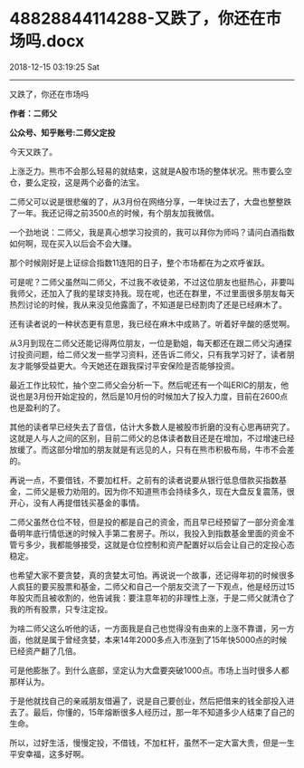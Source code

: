 # 48828844114288-又跌了，你还在市场吗.docx

2018-12-15 03:19:25 Sat

----

又跌了，你还在市场吗

__作者：二师父__

__公众号、知乎账号:二师父定投__

今天又跌了。

上涨乏力。熊市不会那么轻易的就结束，这就是A股市场的整体状况。熊市要么空仓，要么定投，这是两个必备的法宝。

二师父可以说是很悲催的了，从3月份在网络分享，一年快过去了，大盘也整整跌了一年。我还记得之前3500点的时候，有个朋友加我微信。

一个劲地说：二师父，我是真心想学习投资的，我可以拜你为师吗？请问白酒指数如何啊，现在买入以后会不会大赚。

那个时候刚好是上证综合指数11连阳的日子，整个市场都在为之欢呼雀跃。

可是呢？二师父虽然叫二师父，不过我不收徒弟，不过这位朋友也挺热心，非要叫我师父，还加入了我的星球支持我。现在呢，也还在群里，不过里面很多朋友每天热烈讨论的时候，我从来没见他露面了，不知道是已经割肉了还是已经麻木了。

还有读者说的一种状态更有意思，我已经在麻木中成熟了。听着好辛酸的感觉啊。

从3月到现在二师父还能记得两位朋友，一位是勤姐，每天都还在跟二师父沟通探讨投资问题，给二师父发一些学习资料，还告诉二师父，只有我学习好了，读者朋友才能够受益更大。今天她还在跟我探讨平安保险是否能够投资。

最近工作比较忙，抽个空二师父会分析一下。然后呢还有一个叫ERIC的朋友，他说也是3月份开始定投的，然后是10月份的时候加大了投入力度，目前在2600点也是盈利的了。

其他的读者早已经失去了音信，估计大多数人是被股市折磨的没有心思再研究了。这就是人与人之间的区别，目前二师父的总体读者数目还是在增加，不过增速已经放缓了。而这部分增加的朋友就是有远见的人，只有在熊市积极布局，牛市不会差的。

再说一点，不要借钱，不要加杠杆。之前有的读者说要从银行低息借款买指数基金，二师父是极力劝阻的。因为你不知道熊市会持续多久，现在大盘反复震荡，很开心，没有人再提借钱买基金的事情。

二师父虽然仓位不轻，但是投的都是自己的资金，而且早已经预留了一部分资金准备明年底行情低迷的时候入手第二套房子。所以，我投入到指数基金里面的资金不管亏多少，我都能够接受，这就是仓位控制和资产配置好以后会让自己的定投心态稳定。

也希望大家不要贪婪，真的贪婪太可怕。再说说一个故事，还记得年初的时候很多人疯狂的要买股票和基金，二师父和自己一个朋友交流了一下观点，他是经历过15年股灾而且被收割的，他告诫我：要注意年初的非理性上涨，于是二师父就清仓了我的所有股票，只专注定投。

为啥二师父这么听他的话，一方面我是自己也觉得没有由来的上涨不靠谱，另一方面，他就是属于曾经贪婪，本来14年2000多点入市涨到了15年快5000点的时候已经资产翻了几倍。

可是他膨胀了。到什么底部，坚定认为大盘要突破1000点。市场上当时很多人都那样认为。

于是他就找自己的亲戚朋友借遍了，说是自己要创业，然后把借来的钱全部投入进去了。最后，你懂的，15年熔断很多人经历过，那一年不知道多少人结束了自己的生命。

所以，过好生活，慢慢定投，不借钱，不加杠杆，虽然不一定大富大贵，但是一生平安幸福，这多好啊。

